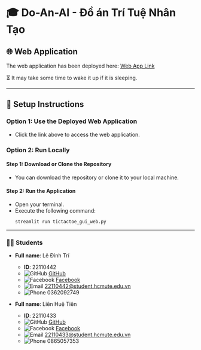 # 🎓 Do-An-AI - Đồ án Trí Tuệ Nhân Tạo

## 🌐 Web Application
The web application has been deployed here: [Web App Link](https://ttt-game.streamlit.app/)

⏳ It may take some time to wake it up if it is sleeping.

---

## 🔧 Setup Instructions

### Option 1: Use the Deployed Web Application
- Click the link above to access the web application.

### Option 2: Run Locally

#### Step 1: Download or Clone the Repository
- You can download the repository or clone it to your local machine.

#### Step 2: Run the Application
- Open your terminal.
- Execute the following command:
  ```bash
  streamlit run tictactoe_gui_web.py
---

### 👨‍🎓 Students

- **Full name**: Lê Đình Trí
  - **ID**: 22110442
  - ![GitHub](https://img.icons8.com/ios-filled/20/000000/github.png) [GitHub](https://github.com/tuoitho/)
  - ![Facebook](https://img.icons8.com/ios-filled/20/000000/facebook--v1.png) [Facebook](https://www.facebook.com/tuoithodakhoc/)
  - ![Email](https://img.icons8.com/ios-filled/20/000000/email.png) 22110442@student.hcmute.edu.vn
  - ![Phone](https://img.icons8.com/ios-filled/20/000000/phone.png) 0362092749


- **Full name**: Liên Huệ Tiên
  - **ID**: 22110433
  - ![GitHub](https://img.icons8.com/ios-filled/20/000000/github.png) [GitHub](https://github.com/iamtien-cmd)
  - ![Facebook](https://img.icons8.com/ios-filled/20/000000/facebook--v1.png) [Facebook](https://www.facebook.com/profile.php?id=100086303203036)
  - ![Email](https://img.icons8.com/ios-filled/20/000000/email.png) 22110433@student.hcmute.edu.vn
  - ![Phone](https://img.icons8.com/ios-filled/20/000000/phone.png) 0865057353
